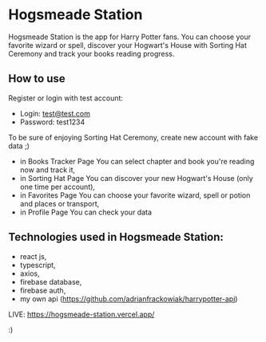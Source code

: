# Hogsmeade Station

Hogsmeade Station is the app for Harry Potter fans. You can choose your favorite wizard or spell, discover your Hogwart's House with Sorting Hat Ceremony and track your books reading progress.

## How to use

Register or login with test account:

-   Login: test@test.com
-   Password: test1234

To be sure of enjoying Sorting Hat Ceremony, create new account with fake data ;)

-   in Books Tracker Page You can select chapter and book you're reading now and track it,
-   in Sorting Hat Page You can discover your new Hogwart's House (only one time per account),
-   in Favorites Page You can choose your favorite wizard, spell or potion and places or transport,
-   in Profile Page You can check your data

## Technologies used in Hogsmeade Station:

-   react js,
-   typescript,
-   axios,
-   firebase database,
-   firebase auth,
-   my own api (https://github.com/adrianfrackowiak/harrypotter-api)

LIVE: https://hogsmeade-station.vercel.app/

:)
